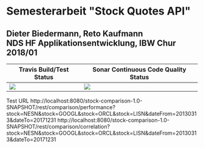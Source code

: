 # Semesterarbeit "Stock Quotes API"
## Dieter Biedermann, Reto Kaufmann </br>NDS HF Applikationsentwicklung, IBW Chur 2018/01



| Travis Build/Test Status | Sonar Continuous Code Quality Status |
|---|---|
| <a href="https://travis-ci.org/ibwgr/stock-comparison" target="_blank"><img src="https://travis-ci.org/ibwgr/stock-comparison.svg?branch=master"/></a> | <a href="https://sonarcloud.io/dashboard?id=groupId%3Astock-comparison" target="_blank"><img src="https://sonarcloud.io/api/badges/gate?key=groupId:stock-comparison"/></a> |



Test URL
 http://localhost:8080/stock-comparison-1.0-SNAPSHOT/rest/comparison/performance?stock=NESN&stock=GOOGL&stock=ORCL&stock=LISN&dateFrom=20130313&dateTo=20171231
 http://localhost:8080/stock-comparison-1.0-SNAPSHOT/rest/comparison/correlation?stock=NESN&stock=GOOGL&stock=ORCL&stock=LISN&dateFrom=20130313&dateTo=20171231


